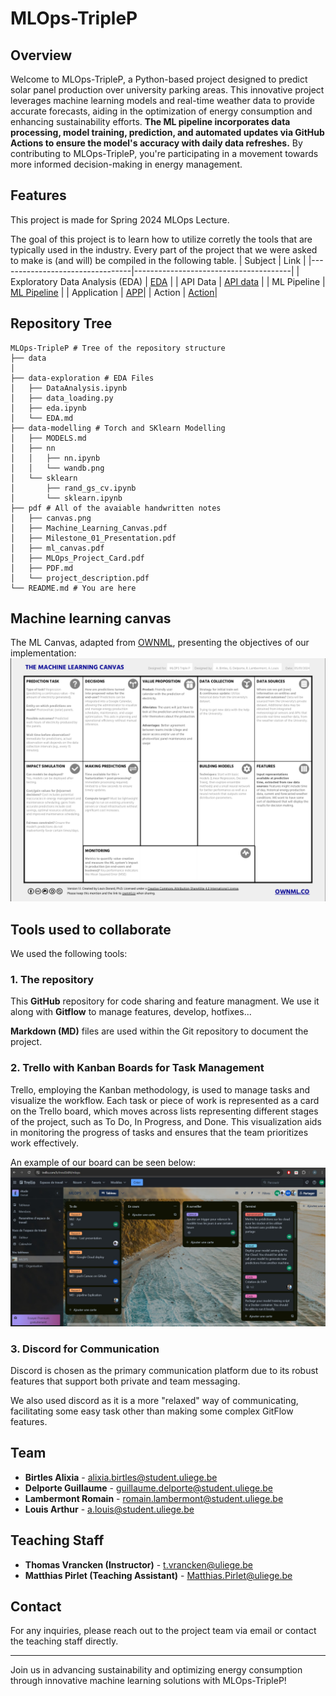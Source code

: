 # MLOps-TripleP

## Overview

Welcome to MLOps-TripleP, a Python-based project designed to predict solar panel production over university parking areas. This innovative project leverages machine learning models and real-time weather data to provide accurate forecasts, aiding in the optimization of energy consumption and enhancing sustainability efforts. **The ML pipeline incorporates data processing, model training, prediction, and automated updates via GitHub Actions to ensure the model's accuracy with daily data refreshes.** By contributing to MLOps-TripleP, you're participating in a movement towards more informed decision-making in energy management.


## Features
This project is made for Spring 2024 MLOps Lecture. 

The goal of this project is to learn how to utilize corretly the tools that are typically used in the industry. Every part of the project that we were asked to make is (and will) be compiled in the following table.
| Subject                         | Link                                  |
|---------------------------------|---------------------------------------|
| Exploratory Data Analysis (EDA) | [EDA](data-exploration/EDA.md) |
| API Data | [API data](api/data/FUTUREDATA.md) |
| ML Pipeline | [ML Pipeline](api/ml_pipeline.md) |
| Application | [APP](api/APP.md)|
| Action | [Action](api/Action.md)|



## Repository Tree
```
MLOps-TripleP # Tree of the repository structure
├── data
│
├── data-exploration # EDA Files
│   ├── DataAnalysis.ipynb
│   ├── data_loading.py
│   ├── eda.ipynb
│   └── EDA.md
├── data-modelling # Torch and SKlearn Modelling
│   ├── MODELS.md
│   ├── nn
│   │   ├── nn.ipynb
│   │   └── wandb.png
│   └── sklearn
│       ├── rand_gs_cv.ipynb
│       └── sklearn.ipynb
├── pdf # All of the avaiable handwritten notes
│   ├── canvas.png
│   ├── Machine_Learning_Canvas.pdf
│   ├── Milestone_01_Presentation.pdf
│   ├── ml_canvas.pdf
│   ├── MLOps_Project_Card.pdf
│   ├── PDF.md
│   └── project_description.pdf
└── README.md # You are here

```
## Machine learning canvas
The ML Canvas, adapted from [OWNML](wonml.co), presenting the objectives of our implementation:
![image](pdf/canvas.png)

## Tools used to collaborate
We used the following tools:

### 1. The repository
This **GitHub** repository for code sharing and feature managment. We use it along with **Gitflow** to manage features, develop, hotfixes...

**Markdown (MD)** files are used within the Git repository to document the project. 

### 2. **Trello with Kanban Boards for Task Management**
Trello, employing the Kanban methodology, is used to manage tasks and visualize the workflow. Each task or piece of work is represented as a card on the Trello board, which moves across lists representing different stages of the project, such as To Do, In Progress, and Done. This visualization aids in monitoring the progress of tasks and ensures that the team prioritizes work effectively.

An example of our board can be seen below:
![trello](pdf/trello.jpeg)

### 3. **Discord for Communication**
Discord is chosen as the primary communication platform due to its robust features that support both private and team messaging.

We also used discord as it is a more "relaxed" way of communicating, facilitating some easy task other than making some complex GitFlow features.

## Team

- **Birtles Alixia** - alixia.birtles@student.uliege.be
- **Delporte Guillaume** - guillaume.delporte@student.uliege.be
- **Lambermont Romain** - romain.lambermont@student.uliege.be
- **Louis Arthur** - a.louis@student.uliege.be

## Teaching Staff

- **Thomas Vrancken (Instructor)** - t.vrancken@uliege.be
- **Matthias Pirlet (Teaching Assistant)** - Matthias.Pirlet@uliege.be

## Contact

For any inquiries, please reach out to the project team via email or contact the teaching staff directly.

---

Join us in advancing sustainability and optimizing energy consumption through innovative machine learning solutions with MLOps-TripleP!
